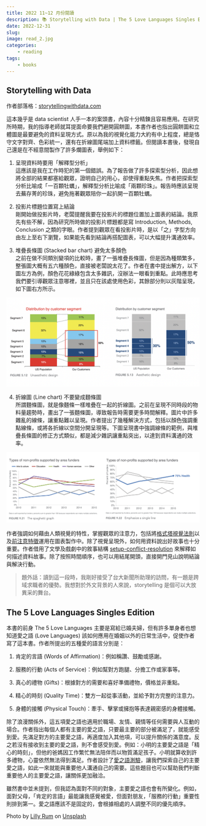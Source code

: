 ```yaml
---
title: 2022 11~12 月份閱讀
description: 📚 Storytelling with Data | The 5 Love Languages Singles Edition
date: 2022-12-31
slug: 
image: read_2.jpg
categories:
    - reading
tags:
    - books
---
```


## Storytelling with Data
作者部落格：[storytellingwithdata.com](https://www.storytellingwithdata.com/)

這本幾乎是 data scientist 人手一本的案頭書，內容十分精鍊且容易應用。在研究所時期，我的指導老師就耳提面命要我們避開圓餅圖，本書作者也指出圓餅圖和立體圖是最要避免的資料呈現方式。原以為我的視覺化能力大約有中上程度，總是恪守文字對齊、色彩統一，還有在折線圖尾端加上資料標籤。但閱讀本書後，發現自己還是在不經意間製作了許多爛圖表，舉例如下：

1. 呈現資料時要用「解釋型分析」  
這應該是我在工作時犯的第一個錯誤。為了報告做了許多探索型分析，因此想將全部的結果都塞給觀眾，證明自己的用心，卻使得重點失焦。作者把探索型分析比喻成「一百顆牡蠣」，解釋型分析比喻成「兩顆珍珠」。報告時應該呈現去蕪存菁的珍珠，避免拖著觀眾陪你一起扒開一百顆牡蠣。

2. 投影片標題位置寫上結論  
剛開始做投影片時，老闆提醒我要在投影片的標題位置加上圖表的結論。我原先有些不解，因為研究所時做的投影片標題都是寫 Introduction, Methods, Conclusion 之類的字眼。作者提到觀眾在看投影片時，是以「之」字型方向由左上至右下瀏覽，如果能先看到結論再搭配圖表，可以大幅提升溝通效率。

3. 堆疊長條圖 (Stacked bar chart) 避免太多顏色  
之前在做不同類別變項的比較時，畫了一張堆疊長條圖，但是因為種類繁多，整張圖大概有五六種顏色，直接被老闆說太花了。作者在書中提出解方，以下圖左方為例，顏色花花綠綠包含太多雜訊，沒辦法一眼看到重點。此時應思考我們要引導觀眾注意哪裡，並且只在該處使用色彩，其餘部分則以灰階呈現，如下圖右方所示。

![堆疊長條圖修正方式 (Knaflic, 2015)](stacked_bar_chart.png "Stacked bar chart") 

4. 折線圖 (Line chart) 不要變成麵條圖  
所謂麵條圖，就是像麵條一樣堆疊在一起的折線圖。之前在呈現不同時段的物料量趨勢時，畫出了一張麵條圖，導致報告時需要更多時間解釋。圖片中許多雜亂的線條，讓重點難以呈現。作者提出了幾種解決方式，包括以顏色強調重點線條，或將各折線以空間分開呈現等。下圖呈現書中強調線條的範例，與堆疊長條圖的修正方式類似，都是減少雜訊讓重點突出，以達到資料溝通的效率。

![麵條圖修正方式 (Knaflic, 2015)](line_chart.png "Line chart") 

作者強調如何藉由人類視覺的特性，掌握觀眾的注意力，包括將[格式塔視覺法則](https://uiclub.tw/2015/09/05/visual-principles-gestalt-principles/)以及[前注意特徵](http://daydreamingnumbers.com/blog/preattentive-attributes-example/)運用在圖表製作中。除了視覺呈現外，如何用資料說出好故事也十分重要。作者借用了文學及戲劇中的敘事結構 [setup-conflict-resolution](https://towardsdatascience.com/how-to-build-a-narrative-from-data-85e327940c13) 來解釋如何描述資料故事。除了按照時間順序，也可以用結尾開頭，直接開門見山說明結論與解決行動。

> 題外話：讀到這一段時，我剛好接受了台大新聞所助理的訪問，有一題是跨域求職者的優勢。我想對於外文背景的人來說，storytelling 是個可以大放異采的舞台。

## The 5 Love Languages Singles Edition

本書的前身 The 5 Love Languages 主要是寫給已婚夫婦，但有許多單身者也想知道愛之語 (Love Languages) 該如何應用在婚姻以外的日常生活中，促使作者寫了這本書。作者所提出的五種愛的語言分別是：

1. 肯定的言語 (Words of Affirmation)：例如稱讚、鼓勵或感謝。

1. 服務的行動 (Acts of Service)：例如幫對方跑腿、分擔工作或家事等。

1. 真心的禮物 (Gifts)：根據對方的需要和喜好準備禮物，價格並非重點。

1. 精心的時刻 (Quality Time)：雙方一起從事活動，並給予對方完整的注意力。

1. 身體的接觸 (Physical Touch)：牽手、擊掌或擁抱等表達親密感的身體接觸。

除了浪漫關係外，這五項愛之語也適用於職場、友情、親情等任何需要與人互動的場合。作者指出每個人都有主要的愛之語，只要最主要的部分被滿足了，就能感受到愛。先滿足對方的主要愛之語，再適度加入其他項，可以提升關係的滿意度。反之若沒有接收到主要的愛之語，則不會感受到愛。例如：小明的主要愛之語是「精心的時刻」，但他的爸媽因工作繁忙無法陪伴而以物質滿足孩子。小明就算收到許多禮物，心靈依然無法得到滿足。作者設計了[愛之語測驗](https://5lovelanguages.com/quizzes/love-language)，讓我們探索自己的主要愛之語，如此一來就能與重要他人溝通自己的需要。這些題目也可以幫助我們判斷重要他人的主要愛之語，讓關係更加融洽。

雖然書中並未提到，但我認為面對不同的對象，主要愛之語也會有所變化。例如，面對父母，「肯定的言語」最能讓我感覺被愛，但面對朋友，「服務的行動」重要性則排到第一。愛之語應該不是固定的，會根據相處的人調整不同的優先順序。

Photo by <a href="https://unsplash.com/@rumandraisin?utm_source=unsplash&utm_medium=referral&utm_content=creditCopyText">Lilly Rum</a> on <a href="https://unsplash.com/photos/iyKVGRu79G4?utm_source=unsplash&utm_medium=referral&utm_content=creditCopyText">Unsplash</a>